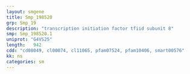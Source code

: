 ```yaml
---
layout: smgene
title: Smp_198520
grp: Smp_19
description: "transcription initiation factor tfiid subunit 8"
smp: Smp_198520.1
uniprot: "G4VS25"
length:   942
cdd: "cd08049, cl00074, cl11065, pfam07524, pfam10406, smart00576"
kk: ns
categories: sm
---
```

